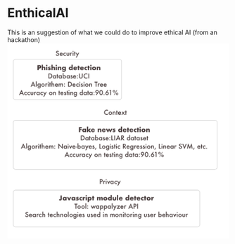 # EnthicalAI
This is an suggestion of what we could do to improve ethical AI (from an hackathon)
<img src="https://github.com/jayingq/EnthicalAI/blob/master/Framework.png">
